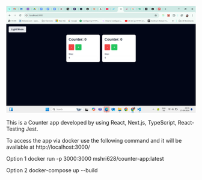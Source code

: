 ![alt text](image.png)


This is a Counter app developed by using React, Next.js, TypeScript, React-Testing Jest. 


To access the app via docker use the following command and it will be available at http://localhost:3000/

Option 1
docker run -p 3000:3000 mshri628/counter-app:latest

Option 2
docker-compose up --build

